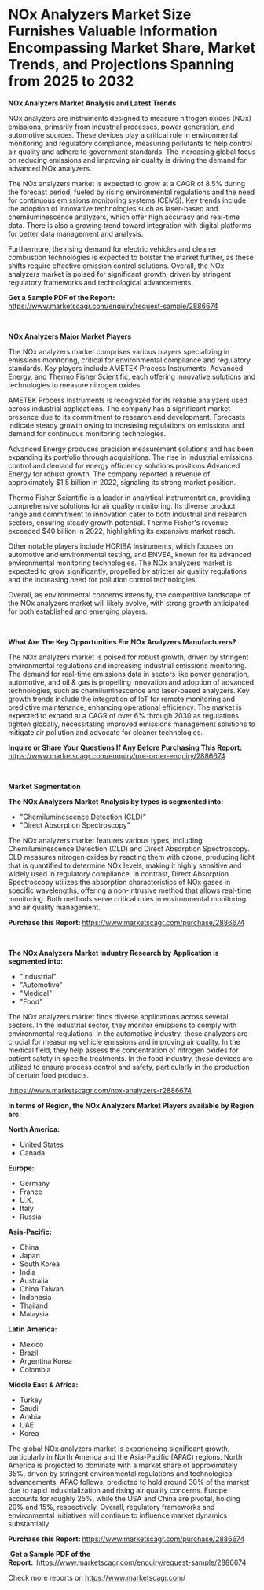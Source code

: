 <p><h1>NOx Analyzers Market Size Furnishes Valuable Information Encompassing Market Share, Market Trends, and Projections Spanning from 2025 to 2032</h1></p><p><strong>NOx Analyzers Market Analysis and Latest Trends</strong></p>
<p><p>NOx analyzers are instruments designed to measure nitrogen oxides (NOx) emissions, primarily from industrial processes, power generation, and automotive sources. These devices play a critical role in environmental monitoring and regulatory compliance, measuring pollutants to help control air quality and adhere to government standards. The increasing global focus on reducing emissions and improving air quality is driving the demand for advanced NOx analyzers.</p><p>The NOx analyzers market is expected to grow at a CAGR of 8.5% during the forecast period, fueled by rising environmental regulations and the need for continuous emissions monitoring systems (CEMS). Key trends include the adoption of innovative technologies such as laser-based and chemiluminescence analyzers, which offer high accuracy and real-time data. There is also a growing trend toward integration with digital platforms for better data management and analysis.</p><p>Furthermore, the rising demand for electric vehicles and cleaner combustion technologies is expected to bolster the market further, as these shifts require effective emission control solutions. Overall, the NOx analyzers market is poised for significant growth, driven by stringent regulatory frameworks and technological advancements.</p></p>
<p><strong>Get a Sample PDF of the Report:&nbsp;</strong> <a href="https://www.marketscagr.com/enquiry/request-sample/2886674?utm_campaign=3195&utm_medium=2&utm_source=Github&utm_content=ia&utm_term=13032025&utm_id=nox-analyzers">https://www.marketscagr.com/enquiry/request-sample/2886674</a></p>
<p>&nbsp;</p>
<p><strong>NOx Analyzers Major Market Players</strong></p>
<p><p>The NOx analyzers market comprises various players specializing in emissions monitoring, critical for environmental compliance and regulatory standards. Key players include AMETEK Process Instruments, Advanced Energy, and Thermo Fisher Scientific, each offering innovative solutions and technologies to measure nitrogen oxides.</p><p>AMETEK Process Instruments is recognized for its reliable analyzers used across industrial applications. The company has a significant market presence due to its commitment to research and development. Forecasts indicate steady growth owing to increasing regulations on emissions and demand for continuous monitoring technologies.</p><p>Advanced Energy produces precision measurement solutions and has been expanding its portfolio through acquisitions. The rise in industrial emissions control and demand for energy efficiency solutions positions Advanced Energy for robust growth. The company reported a revenue of approximately $1.5 billion in 2022, signaling its strong market position.</p><p>Thermo Fisher Scientific is a leader in analytical instrumentation, providing comprehensive solutions for air quality monitoring. Its diverse product range and commitment to innovation cater to both industrial and research sectors, ensuring steady growth potential. Thermo Fisher's revenue exceeded $40 billion in 2022, highlighting its expansive market reach.</p><p>Other notable players include HORIBA Instruments, which focuses on automotive and environmental testing, and ENVEA, known for its advanced environmental monitoring technologies. The NOx analyzers market is expected to grow significantly, propelled by stricter air quality regulations and the increasing need for pollution control technologies. </p><p>Overall, as environmental concerns intensify, the competitive landscape of the NOx analyzers market will likely evolve, with strong growth anticipated for both established and emerging players.</p></p>
<p>&nbsp;</p>
<p><strong>What Are The Key Opportunities For NOx Analyzers Manufacturers?</strong></p>
<p><p>The NOx analyzers market is poised for robust growth, driven by stringent environmental regulations and increasing industrial emissions monitoring. The demand for real-time emissions data in sectors like power generation, automotive, and oil & gas is propelling innovation and adoption of advanced technologies, such as chemiluminescence and laser-based analyzers. Key growth trends include the integration of IoT for remote monitoring and predictive maintenance, enhancing operational efficiency. The market is expected to expand at a CAGR of over 6% through 2030 as regulations tighten globally, necessitating improved emissions management solutions to mitigate air pollution and advocate for cleaner technologies.</p></p>
<p><strong>Inquire or Share Your Questions If Any Before Purchasing This Report:</strong> <a href="https://www.marketscagr.com/enquiry/pre-order-enquiry/2886674?utm_campaign=3195&utm_medium=2&utm_source=Github&utm_content=ia&utm_term=13032025&utm_id=nox-analyzers">https://www.marketscagr.com/enquiry/pre-order-enquiry/2886674</a></p>
<p>&nbsp;</p>
<p><strong>Market Segmentation</strong></p>
<p><strong>The NOx Analyzers Market Analysis by types is segmented into:</strong></p>
<p><ul><li>"Chemiluminescence Detection (CLD)"</li><li>"Direct Absorption Spectroscopy"</li></ul></p>
<p><p>The NOx analyzers market features various types, including Chemiluminescence Detection (CLD) and Direct Absorption Spectroscopy. CLD measures nitrogen oxides by reacting them with ozone, producing light that is quantified to determine NOx levels, making it highly sensitive and widely used in regulatory compliance. In contrast, Direct Absorption Spectroscopy utilizes the absorption characteristics of NOx gases in specific wavelengths, offering a non-intrusive method that allows real-time monitoring. Both methods serve critical roles in environmental monitoring and air quality management.</p></p>
<p><strong>Purchase this Report:&nbsp;</strong><a href="https://www.marketscagr.com/purchase/2886674?utm_campaign=3195&utm_medium=2&utm_source=Github&utm_content=ia&utm_term=13032025&utm_id=nox-analyzers">https://www.marketscagr.com/purchase/2886674</a></p>
<p>&nbsp;</p>
<p><strong>The NOx Analyzers Market Industry Research by Application is segmented into:</strong></p>
<p><ul><li>"Industrial"</li><li>"Automotive"</li><li>"Medical"</li><li>"Food"</li></ul></p>
<p><p>The NOx analyzers market finds diverse applications across several sectors. In the industrial sector, they monitor emissions to comply with environmental regulations. In the automotive industry, these analyzers are crucial for measuring vehicle emissions and improving air quality. In the medical field, they help assess the concentration of nitrogen oxides for patient safety in specific treatments. In the food industry, these devices are utilized to ensure process control and safety, particularly in the production of certain food products.</p></p>
<p><a href="https://www.marketscagr.com/nox-analyzers-r2886674?utm_campaign=3195&utm_medium=2&utm_source=Github&utm_content=ia&utm_term=13032025&utm_id=nox-analyzers">&nbsp;https://www.marketscagr.com/nox-analyzers-r2886674</a></p>
<p><strong>In terms of Region, the NOx Analyzers Market Players available by Region are:</strong></p>
<p>
    <p> <strong> North America: </strong>
        <ul>
            <li>United States</li>
            <li>Canada</li>
        </ul>
        </p> 
    <p> <strong> Europe: </strong>
        <ul>
            <li>Germany</li>
            <li>France</li>
            <li>U.K.</li>
            <li>Italy</li>
            <li>Russia</li>
        </ul>
        </p> 
    <p> <strong> Asia-Pacific: </strong>
        <ul>
            <li>China</li>
            <li>Japan</li>
            <li>South Korea</li>
            <li>India</li>
            <li>Australia</li>
            <li>China Taiwan</li>
            <li>Indonesia</li>
            <li>Thailand</li>
            <li>Malaysia</li>
        </ul>
        </p> 
    <p> <strong> Latin America: </strong>
        <ul>
            <li>Mexico</li>
            <li>Brazil</li>
            <li>Argentina Korea</li>
            <li>Colombia</li>
        </ul>
        </p> 
    <p> <strong> Middle East & Africa: </strong>
        <ul>
            <li>Turkey</li>
            <li>Saudi</li>
            <li>Arabia</li>
            <li>UAE</li>
            <li>Korea</li>
        </ul>
    </p>
    </p>
<p><p>The global NOx analyzers market is experiencing significant growth, particularly in North America and the Asia-Pacific (APAC) regions. North America is projected to dominate with a market share of approximately 35%, driven by stringent environmental regulations and technological advancements. APAC follows, predicted to hold around 30% of the market due to rapid industrialization and rising air quality concerns. Europe accounts for roughly 25%, while the USA and China are pivotal, holding 20% and 15%, respectively. Overall, regulatory frameworks and environmental initiatives will continue to influence market dynamics substantially.</p></p>
<p><strong>Purchase this Report: </strong><a href="https://www.marketscagr.com/purchase/2886674?utm_campaign=3195&utm_medium=2&utm_source=Github&utm_content=ia&utm_term=13032025&utm_id=nox-analyzers">https://www.marketscagr.com/purchase/2886674</a></p>
<p>&nbsp;<strong>Get a Sample PDF of the Report:&nbsp;&nbsp;</strong><a href="https://www.marketscagr.com/enquiry/request-sample/2886674?utm_campaign=3195&utm_medium=2&utm_source=Github&utm_content=ia&utm_term=13032025&utm_id=nox-analyzers">https://www.marketscagr.com/enquiry/request-sample/2886674</a></p>
<p><strong></strong></p>
<p>Check more reports on <a href="https://www.marketscagr.com/?utm_campaign=3195&utm_medium=2&utm_source=Github&utm_content=ia&utm_term=13032025&utm_id=nox-analyzers">https://www.marketscagr.com/</a></p>